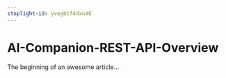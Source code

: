 ```yaml
---
stoplight-id: yveg6tf4dxn48
---
```


# AI-Companion-REST-API-Overview

The beginning of an awesome article...
